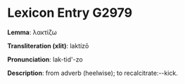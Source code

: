# Lexicon Entry G2979

**Lemma**: λακτίζω

**Transliteration (xlit)**: laktízō

**Pronunciation**: lak-tid'-zo

**Description**:
from adverb  (heelwise); to recalcitrate:--kick.
